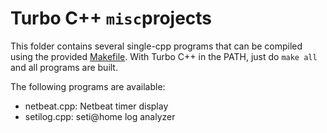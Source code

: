 # Turbo C++ `misc`projects

This folder contains several single-cpp programs that can be compiled using
the provided [Makefile](makefile). With Turbo C++ in the PATH, just do
`make all` and all programs are built.

The following programs are available:

- netbeat.cpp: Netbeat timer display
- setilog.cpp: seti@home log analyzer
